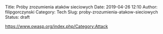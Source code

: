 Title: Próby zrozumienia ataków sieciowych
Date: 2019-04-26 12:10
Author: filipgorczynski
Category: Tech
Slug: proby-zrozumienia-atakow-sieciowych
Status: draft

https://www.owasp.org/index.php/Category:Attack
